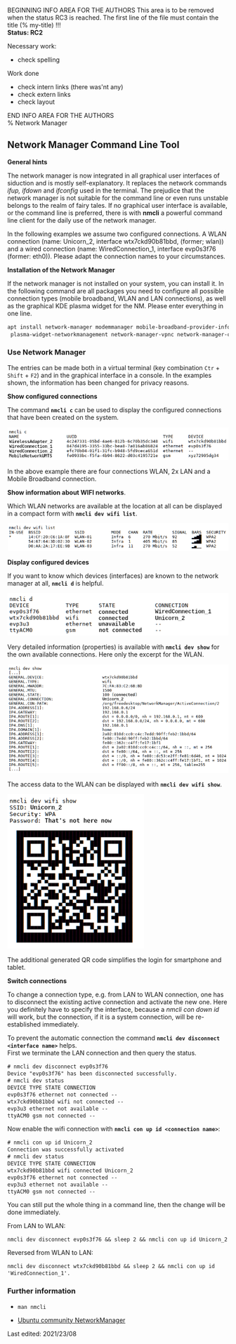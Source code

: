BEGINNING   INFO AREA FOR THE AUTHORS
This area is to be removed when the status RC3 is reached. The first line of the file must contain the title (% my-title) !!!  
**Status: RC2**

Necessary work:

+ check spelling  

Work done

+ check intern links (there was'nt any)  
+ check extern links  
+ check layout  

END   INFO AREA FOR THE AUTHORS  
% Network Manager

## Network Manager Command Line Tool

**General hints**

The network manager is now integrated in all graphical user interfaces of siduction and is mostly self-explanatory. It replaces the network commands *ifup, ifdown* and *ifconfig* used in the terminal. The prejudice that the network manager is not suitable for the command line or even runs unstable belongs to the realm of fairy tales. If no graphical user interface is available, or the command line is preferred, there is with **nmcli** a powerful command line client for the daily use of the network manager.

In the following examples we assume two configured connections. A WLAN connection (name: Unicorn\_2, interface wtx7ckd90b81bbd, (former; wlan)) and a wired connection (name: WiredConnection\_1, interface evp0s3f76 (former: eth0)). Please adapt the connection names to your circumstances.

**Installation of the Network Manager**

If the network manager is not installed on your system, you can install it. In the following command are all packages you need to configure all possible connection types (mobile broadband, WLAN and LAN connections), as well as the graphical KDE plasma widget for the NM. Please enter everything in one line.

~~~sh
apt install network-manager modemmanager mobile-broadband-provider-info network-manager-pptp
 plasma-widget-networkmanagement network-manager-vpnc network-manager-openvpn
~~~

### Use Network Manager

The entries can be made both in a virtual terminal (key combination `Ctr` + `Shift` + `F2`) and in the graphical interface in a console. In the examples shown, the information has been changed for privacy reasons.

**Show configured connections**

The command **`nmcli c`** can be used to display the configured connections that have been created on the system.

![nmcli c](./images/nmcli/nmcli-c.png)

In the above example there are four connections WLAN, 2x LAN and a Mobile Broadband connection.

**Show information about WIFI networks**.

Which WLAN networks are available at the location at all can be displayed in a compact form with **`nmcli dev wifi list`**.

![nmcli dev wifi list](./images/nmcli/nmcli-list.png)


**Display configured devices**

If you want to know which devices (interfaces) are known to the network manager at all, **`nmcli d`** is helpful.

![nmcli d](./images/nmcli/nmcli-d.png)

Very detailed information (properties) is available with **`nmcli dev show`** for the own available connections. Here only the excerpt for the WLAN.

![nmcli dev show](./images/nmcli/nmcli-dev-show.png)

The access data to the WLAN can be displayed with **`nmcli dev wifi show`**.

![nmcli dev wifi show](./images/nmcli/nmcli-dev-wifi-show.png)

The additional generated QR code simplifies the login for smartphone and tablet.

**Switch connections**

To change a connection type, e.g. from LAN to WLAN connection, one has to disconnect the existing active connection and activate the new one. Here you definitely have to specify the interface, because a *nmcli con down id <name>* will work, but the connection, if it is a system connection, will be re-established immediately.

To prevent the automatic connection the command **`nmcli dev disconnect <interface name>`** helps.  
First we terminate the LAN connection and then query the status.

~~~
# nmcli dev disconnect evp0s3f76
Device "evp0s3f76" has been disconnected successfully.
# nmcli dev status
DEVICE TYPE STATE CONNECTION 
evp0s3f76 ethernet not connected --
wtx7ckd90b81bbd wifi not connected --
evp3u3 ethernet not available --
ttyACM0 gsm not connected --
~~~

Now enable the wifi connection with **`nmcli con up id <connection name>`**:

~~~
# nmcli con up id Unicorn_2
Connection was successfully activated 
# nmcli dev status
DEVICE TYPE STATE CONNECTION 
wtx7ckd90b81bbd wifi connected Unicorn_2
evp0s3f76 ethernet not connected --
evp3u3 ethernet not available --
ttyACM0 gsm not connected --
~~~

You can still put the whole thing in a command line, then the change will be done immediately.

From LAN to WLAN:

~~~
nmcli dev disconnect evp0s3f76 && sleep 2 && nmcli con up id Unicorn_2
~~~

Reversed from WLAN to LAN:


~~~
nmcli dev disconnect wtx7ckd90b81bbd && sleep 2 && nmcli con up id 'WiredConnection_1'.
~~~

### Further information

+       
  ~~~
  man nmcli
  ~~~

+ [Ubuntu community NetworkManager](https://help.ubuntu.com/community/NetworkManager)


<div id="rev">Last edited: 2021/23/08</div>
